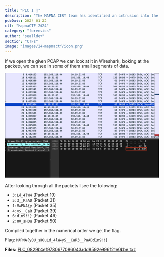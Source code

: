 ```yaml
---
title: "PLC I 🤖"
description: "The MAPNA CERT team has identified an intrusion into the plant's PLCs, discovering a covert message transferred to the PLC. Can you uncover this secret message?"
pubDate: 2024-01-22
ctf: "MapnaCTF 2024"
category: "forensics"
author: "sealldev"
section: "CTFs"
image: "images/24-mapnactf/icon.png"
---
```


If we open the given PCAP we can look at it in Wireshark, looking at the packets, we can see in some of them small segments of data.

![Data](images/24-mapnactf/plc-1.png)

After looking through all the packets I see the following:

- `3:Ld_4lW4` (Packet 19)
- `5:3__PaAD` (Packet 31)
- `1:MAPNA{y` (Packet 35)
- `4:yS__CaR` (Packet 39)
- `6:d1n9!!}` (Packet 46)
- `2:0U_sHOu` (Packet 50)

Compiled together in the numerical order we get the flag.

Flag: `MAPNA{y0U_sHOuLd_4lW4yS__CaR3__PaADd1n9!!}`

**Files:** [PLC_0829b4ef9780677086043add8592e996f21e0bbe.txz](https://web.archive.org/web/20240121173821/https://mapnactf.com/tasks/PLC_0829b4ef9780677086043add8592e996f21e0bbe.txz)